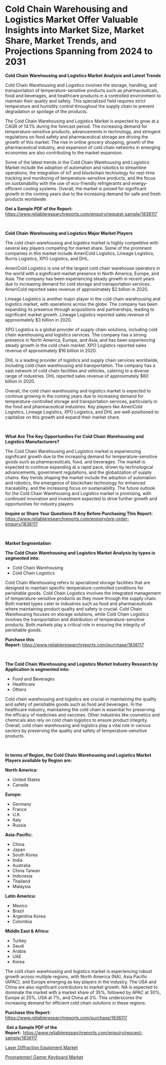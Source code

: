 <p><h1>Cold Chain Warehousing and Logistics Market Offer Valuable Insights into Market Size, Market Share, Market Trends, and Projections Spanning from 2024 to 2031</h1></p><p><strong>Cold Chain Warehousing and Logistics Market Analysis and Latest Trends</strong></p>
<p><p>Cold Chain Warehousing and Logistics involves the storage, handling, and transportation of temperature-sensitive products such as pharmaceuticals, food and beverages, and healthcare products in a controlled environment to maintain their quality and safety. This specialized field requires strict temperature and humidity control throughout the supply chain to prevent degradation or spoilage of the products.</p><p>The Cold Chain Warehousing and Logistics Market is expected to grow at a CAGR of 14.1% during the forecast period. The increasing demand for temperature-sensitive products, advancements in technology, and stringent regulations on food safety and pharmaceutical storage are driving the growth of this market. The rise in online grocery shopping, growth of the pharmaceutical industry, and expansion of cold chain networks in emerging economies are also contributing to the market expansion.</p><p>Some of the latest trends in the Cold Chain Warehousing and Logistics Market include the adoption of automation and robotics to streamline operations, the integration of IoT and blockchain technology for real-time tracking and monitoring of temperature-sensitive products, and the focus on sustainability with the use of eco-friendly refrigerants and energy-efficient cooling systems. Overall, the market is poised for significant growth in the coming years due to the increasing demand for safe and fresh products worldwide.</p></p>
<p><strong>Get a Sample PDF of the Report:&nbsp;</strong> <a href="https://www.reliableresearchreports.com/enquiry/request-sample/1836117">https://www.reliableresearchreports.com/enquiry/request-sample/1836117</a></p>
<p>&nbsp;</p>
<p><strong>Cold Chain Warehousing and Logistics Major Market Players</strong></p>
<p><p>The cold chain warehousing and logistics market is highly competitive with several key players competing for market share. Some of the prominent companies in this market include AmeriCold Logistics, Lineage Logistics, Burris Logistics, XPO Logistics, and DHL. </p><p>AmeriCold Logistics is one of the largest cold chain warehouse operators in the world with a significant market presence in North America, Europe, and Asia. The company has been experiencing steady growth in recent years due to increasing demand for cold storage and transportation services. AmeriCold reported sales revenue of approximately $2 billion in 2020.</p><p>Lineage Logistics is another major player in the cold chain warehousing and logistics market, with operations across the globe. The company has been expanding its presence through acquisitions and partnerships, leading to significant market growth. Lineage Logistics reported sales revenue of approximately $3 billion in 2020.</p><p>XPO Logistics is a global provider of supply chain solutions, including cold chain warehousing and logistics services. The company has a strong presence in North America, Europe, and Asia, and has been experiencing steady growth in the cold chain market. XPO Logistics reported sales revenue of approximately $16 billion in 2020.</p><p>DHL is a leading provider of logistics and supply chain services worldwide, including cold chain warehousing and transportation. The company has a vast network of cold chain facilities and vehicles, catering to a diverse range of industries. DHL reported sales revenue of approximately $60 billion in 2020.</p><p>Overall, the cold chain warehousing and logistics market is expected to continue growing in the coming years due to increasing demand for temperature-controlled storage and transportation services, particularly in the food and pharmaceutical industries. Key players like AmeriCold Logistics, Lineage Logistics, XPO Logistics, and DHL are well-positioned to capitalize on this growth and expand their market share.</p></p>
<p>&nbsp;</p>
<p><strong>What Are The Key Opportunities For Cold Chain Warehousing and Logistics Manufacturers?</strong></p>
<p><p>The Cold Chain Warehousing and Logistics market is experiencing significant growth due to the increasing demand for temperature-sensitive goods such as pharmaceuticals, food, and beverages. The market is expected to continue expanding at a rapid pace, driven by technological advancements, government regulations, and the globalization of supply chains. Key trends shaping the market include the adoption of automation and robotics, the emergence of blockchain technology for enhanced traceability, and the increasing focus on sustainability. The future outlook for the Cold Chain Warehousing and Logistics market is promising, with continued innovation and investment expected to drive further growth and opportunities for industry players.</p></p>
<p><strong>Inquire or Share Your Questions If Any Before Purchasing This Report:</strong> <a href="https://www.reliableresearchreports.com/enquiry/pre-order-enquiry/1836117">https://www.reliableresearchreports.com/enquiry/pre-order-enquiry/1836117</a></p>
<p>&nbsp;</p>
<p><strong>Market Segmentation</strong></p>
<p><strong>The Cold Chain Warehousing and Logistics Market Analysis by types is segmented into:</strong></p>
<p><ul><li>Cold Chain Warehousing</li><li>Cold Chain Logistics</li></ul></p>
<p><p>Cold Chain Warehousing refers to specialized storage facilities that are designed to maintain specific temperature-controlled conditions for perishable goods. Cold Chain Logistics involves the integrated management of temperature-sensitive products as they move through the supply chain. Both market types cater to industries such as food and pharmaceuticals where maintaining product quality and safety is crucial. Cold Chain Warehousing focuses on storage solutions, while Cold Chain Logistics involves the transportation and distribution of temperature-sensitive products. Both markets play a critical role in ensuring the integrity of perishable goods.</p></p>
<p><strong>Purchase this Report:&nbsp;</strong><a href="https://www.reliableresearchreports.com/purchase/1836117">https://www.reliableresearchreports.com/purchase/1836117</a></p>
<p>&nbsp;</p>
<p><strong>The Cold Chain Warehousing and Logistics Market Industry Research by Application is segmented into:</strong></p>
<p><ul><li>Food and Beverages</li><li>Healthcare</li><li>Others</li></ul></p>
<p><p>Cold chain warehousing and logistics are crucial in maintaining the quality and safety of perishable goods such as food and beverages. In the healthcare industry, maintaining the cold chain is essential for preserving the efficacy of medicines and vaccines. Other industries like cosmetics and chemicals also rely on cold chain logistics to ensure product integrity. Overall, cold chain warehousing and logistics play a vital role in various sectors by preserving the quality and safety of temperature-sensitive products.</p></p>
<p>&nbsp;</p>
<p><strong>In terms of Region, the Cold Chain Warehousing and Logistics Market Players available by Region are:</strong></p>
<p>
    <p> <strong> North America: </strong>
        <ul>
            <li>United States</li>
            <li>Canada</li>
        </ul>
        </p> 
    <p> <strong> Europe: </strong>
        <ul>
            <li>Germany</li>
            <li>France</li>
            <li>U.K.</li>
            <li>Italy</li>
            <li>Russia</li>
        </ul>
        </p> 
    <p> <strong> Asia-Pacific: </strong>
        <ul>
            <li>China</li>
            <li>Japan</li>
            <li>South Korea</li>
            <li>India</li>
            <li>Australia</li>
            <li>China Taiwan</li>
            <li>Indonesia</li>
            <li>Thailand</li>
            <li>Malaysia</li>
        </ul>
        </p> 
    <p> <strong> Latin America: </strong>
        <ul>
            <li>Mexico</li>
            <li>Brazil</li>
            <li>Argentina Korea</li>
            <li>Colombia</li>
        </ul>
        </p> 
    <p> <strong> Middle East & Africa: </strong>
        <ul>
            <li>Turkey</li>
            <li>Saudi</li>
            <li>Arabia</li>
            <li>UAE</li>
            <li>Korea</li>
        </ul>
    </p>
    </p>
<p><p>The cold chain warehousing and logistics market is experiencing robust growth across multiple regions, with North America (NA), Asia Pacific (APAC), and Europe emerging as key players in the industry. The USA and China are also significant contributors to market growth. NA is expected to dominate the market with a market share of 35%, followed by APAC at 30%, Europe at 25%, USA at 7%, and China at 3%. This underscores the increasing demand for efficient cold chain solutions in these regions.</p></p>
<p><strong>Purchase this Report: </strong><a href="https://www.reliableresearchreports.com/purchase/1836117">https://www.reliableresearchreports.com/purchase/1836117</a></p>
<p>&nbsp;<strong>Get a Sample PDF of the Report:&nbsp;&nbsp;</strong><a href="https://www.reliableresearchreports.com/enquiry/request-sample/1836117">https://www.reliableresearchreports.com/enquiry/request-sample/1836117</a></p>
<p><strong></strong></p>
<p><p><a href="https://github.com/biheemgalvinlouises6hokrh3h/Market-Research-Report-List-1/blob/main/laser-diffraction-equipment-market.md">Laser Diffraction Equipment Market</a></p><p><a href="https://github.com/bentleemidoriestelle7o/Market-Research-Report-List-1/blob/main/programmer-gamer-keyboard-market.md">Programmer/ Gamer Keyboard Market</a></p></p>